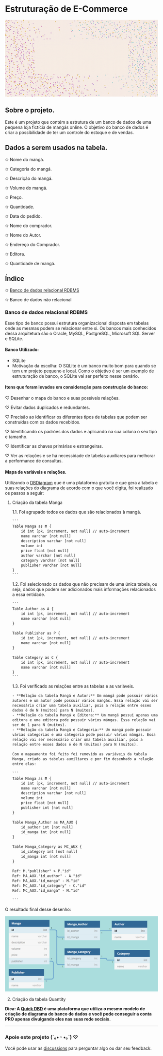 # Estruturação de E-Commerce

![imagem com animação e estrela no fundo e um texto dizendo database e-commerce structuration](https://github.com/hi-hi-ray/ecommerce-structuration/blob/main/src/images/Cover%20Database%20Animated.gif)

## Sobre o projeto.
Este é um projeto que contém a estrutura de um banco de dados de uma pequena loja fictícia de mangás online. O objetivo do banco de dados é criar a possíbilidade de ter um controle do estoque e de vendas.

## Dados a serem usados na tabela.
✩ Nome do mangá.

✩ Categoria do mangá.

✩ Descrição do mangá.

✩ Volume do mangá.

✩ Preço.

✩ Quantidade.

✩ Data do pedido.

✩ Nome do comprador.

✩ Nome do Autor.

✩ Endereço do Comprador.

✩ Editora.

✩ Quantidade de mangá.

## Índice
✩ [Banco de dados relacional RDBMS](#banco-de-dados-relacional-rdbms)

✩ Banco de dados não relacional

### Banco de dados relacional RDBMS
Esse tipo de banco possui estrutura organizacional disposta em tabelas onde as mesmas podem se relacionar entre si. Os bancos mais conhecidos dessa arquitetura são o Oracle, MySQL, PostgreSQL, Microsoft SQL Server e SQLite.

#### Banco Utilizado:
- SQLite
- Motivação da escolha: O SQLite é um banco muito bom para quando se tem um projeto pequeno e local. Como o objetivo é ser um exemplo de estruturação de banco, o SQLite vai ser perfeito nesse cenário.

#### Itens que foram levados em consideração para construção do banco:
♡ Desenhar o mapa do banco e suas possíveis relações.

♡ Evitar dados duplicados e redundantes.

♡ Precisão ao identificar os diferentes tipos de tabelas que podem ser construídas com os dados recebidos. 

♡ Identificando os padrões dos dados e aplicando na sua coluna o seu tipo e tamanho.

♡ Identificar as chaves primárias e estrangeiras.

♡ Ver as relações e se há necessidade de tabelas auxiliares para melhorar a performance de consultas. 

#### Mapa de variáveis e relações.

Utilizando o [DBDiagram](https://dbdiagram.io/) que é uma plataforma gratuita e que gera a tabela e suas relações do diagrama de acordo com o que você digita, foi realizado os passos a seguir:

1.  Criação da tabela Manga

    1.1. Foi agrupado todos os dados que são relacionados à mangá.

        ```
        Table Manga as M {
            id int [pk, increment, not null] // auto-increment
            name varchar [not null]
            description varchar [not null]
            volume int 
            price float [not null]
            author varchar [not null]
            category varchar [not null]
            publisher varchar [not null]
        }
        ```
    
    1.2. Foi selecionado os dados que não precisam de uma única tabela, ou seja, dados que podem ser adicionados mais informações relacionados a essa entidade.

        ```
        Table Author as A {
            id int [pk, increment, not null] // auto-increment
            name varchar [not null]
        }

        Table Publisher as P {
            id int [pk, increment, not null] // auto-increment
            name varchar [not null]
        }

        Table Category as C {
            id int [pk, increment, not null] // auto-increment
            name varchar [not null]
        }
        ```
            
    1.3. Foi verificado as relações entre as tabelas e as variáveis.

        - **Relação da tabela Mangá e Autor:** Um mangá pode possuir vários autores e um autor pode possuir vários mangás. Essa relação vai ser necessário criar uma tabela auxiliar, pois a relação entre esses dados é de N (muitos) para N (muitos).
        - **Relação da tabela Mangá e Editora:** Um mangá possui apenas uma editora e uma editora pode possuir vários mángas. Essa relação vai ser de 1 para N (muitos).
        - **Relação da tabela Mangá e Categoria:** Um mangá pode possuir várias categorias e uma categoria pode possuir vários mángas. Essa relação vai ser necessário criar uma tabela auxiliar, pois a relação entre esses dados é de N (muitos) para N (muitos).

        Com o mapeamento foi feito foi removido as variáveis da tabela Manga, criado as tabelas auxiliares e por fim desenhado a relação entre elas:
        
        ```
        Table Manga as M {
            id int [pk, increment, not null] // auto-increment
            name varchar [not null]
            description varchar [not null]
            volume int 
            price float [not null]
            publisher int [not null]
        }

        Table Manga_Author as MA_AUX {
            id_author int [not null]
            id_manga int [not null]
        }

        Table Manga_Category as MC_AUX {
            id_category int [not null]
            id_manga int [not null]
        }

        Ref: M."publisher" > P."id"
        Ref: MA_AUX."id_author" - A."id"
        Ref: MA_AUX."id_manga" - M."id"
        Ref: MC_AUX."id_category" - C."id"
        Ref: MC_AUX."id_manga" - M."id"

        ``` 

O resultado final desse desenho:

![imagem com o desenho da tabela mangá e suas relações](https://github.com/hi-hi-ray/ecommerce-structuration/blob/main/src/images/manga-table-rdbms.PNG)

2.  Criação da tabela Quantity



__Dica: A [Quick DBD](https://www.quickdatabasediagrams.com/) é uma plataforma que utiliza o mesmo modelo de criação de diagrama do banco de dados e você pode conseguir a conta PRO apenas divulgando eles nas suas rede sociais.__



---
### Apoie este projeto (´｡• ᵕ •｡`) ♡
Você pode usar as [discussions](https://github.com/hi-hi-ray/ecommerce-structuration/discussions) para perguntar algo ou dar seu feedback.
